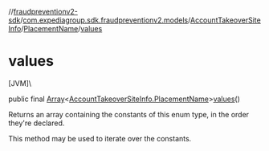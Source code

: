 //[fraudpreventionv2-sdk](../../../../index.md)/[com.expediagroup.sdk.fraudpreventionv2.models](../../index.md)/[AccountTakeoverSiteInfo](../index.md)/[PlacementName](index.md)/[values](values.md)

# values

[JVM]\

public final [Array](https://kotlinlang.org/api/latest/jvm/stdlib/kotlin/-array/index.html)&lt;[AccountTakeoverSiteInfo.PlacementName](index.md)&gt;[values](values.md)()

Returns an array containing the constants of this enum type, in the order they're declared.

This method may be used to iterate over the constants.
